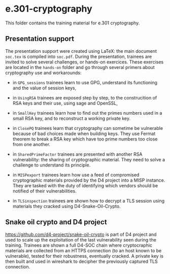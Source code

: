 # e.301-cryptography
This folder contains the training material for e.301 cryptography.

## Presentation support

The presentation support were created using LaTeX: the main document `soc.tex`
is compiled into `soc.pdf`.  During the presentation, trainees are invited to
solve several challenges, or hands-on exercices. These exercises are located in
the `hands-on` folder and go through several primers about cryptography use and
workarounds:

- in `GPG_sessions` trainees learn to use GPG, understand its functioning and
  the value of session keys,

- in `UsingRSA` trainees are exposed step by step, to the construcition of RSA
  keys and their use, using sage and OpenSSL,

- in `SmallKey` trainees learn how to find out the primes numbers used in a
  small RSA key, and to reconstruct a working private key.   

- in `ClosePQ` trainees learn that cryptography can sometime be vulnerable
  because of bad choices made when building keys. They use Fermat theorem to
break a RSA key which have too prime numbers too close from one another.

- in `SharedPrimeFactor` trainees are presented with another RSA vulnerability:
  the sharing of cryptographic material. They need to solve a challenge to
understand its principle.

- in `MISPexport` trainees learn how use a feed of compromised cryptographic
  materials provided by the D4 project into a MISP instance. They are tasked
with the duty of identifying which vendors should be notified of their
vulnerabilities.

- in `TLSinspection` trainees are shown how to decrypt a TLS session using
  materials they cracked using D4-Snake-Oil-Crypto.


## Snake oil crypto and D4 project

https://github.com/d4-project/snake-oil-crypto is part of D4 project and used
to scale up the exploitation of the last vulnerability seen during the
training. Trainees are shown a full D4-SOC chain where cryptocraphic materials
are collected from an HTTPS connection (to an host known to be vulnerable),
tested for their robustness, eventually cracked. A private key is then built
and used in wireshark to decipher the previously captured TLS connection.

